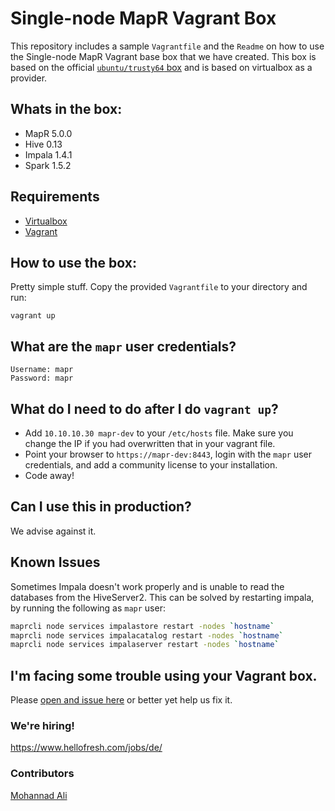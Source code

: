 # Single-node MapR Vagrant Box
This repository includes a sample `Vagrantfile` and the `Readme` on how to use the Single-node MapR Vagrant base box that we have created.
This box is based on the official [`ubuntu/trusty64` box](https://atlas.hashicorp.com/ubuntu/boxes/trusty64) and is based on virtualbox as a provider.

## Whats in the box:
* MapR 5.0.0
* Hive 0.13
* Impala 1.4.1
* Spark 1.5.2

## Requirements
* [Virtualbox](https://www.virtualbox.org/wiki/Downloads)
* [Vagrant](https://www.vagrantup.com/downloads.html)

## How to use the box:
Pretty simple stuff. Copy the provided `Vagrantfile` to your directory and run:
```
vagrant up
```

## What are the `mapr` user credentials?
```
Username: mapr
Password: mapr
```

## What do I need to do after I do `vagrant up`?
- Add `10.10.10.30 mapr-dev` to your `/etc/hosts` file. Make sure you change the IP if you had overwritten that in your vagrant file.
- Point your browser to `https://mapr-dev:8443`, login with the `mapr` user credentials, and add a community license to your installation.
- Code away!

## Can I use this in production?
We advise against it.

## Known Issues
Sometimes Impala doesn't work properly and is unable to read the databases from the HiveServer2. This can be solved by restarting impala, by running the following as `mapr` user:
```bash
maprcli node services impalastore restart -nodes `hostname`
maprcli node services impalacatalog restart -nodes `hostname`
maprcli node services impalaserver restart -nodes `hostname`
```
## I'm facing some trouble using your Vagrant box.
Please [open and issue here](https://github.com/hellofresh/mapr-vagrant/issues) or better yet help us fix it.

### We're hiring!
https://www.hellofresh.com/jobs/de/

### Contributors
[Mohannad Ali](https://www.github.com/mandoz)
